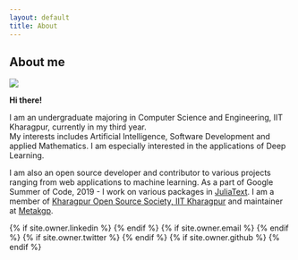 ```yaml
---
layout: default
title: About
---
```

## About me

<img class="user-avatar" src="{{ site.owner.avatar }}">

**Hi there!**

I am an undergraduate majoring in Computer Science and Engineering, IIT Kharagpur, currently in my third year.
<br>
My interests includes Artificial Intelligence, Software Development and applied Mathematics.
I am especially interested in the applications of Deep Learning.

I am also an open source developer and contributor to various projects ranging from web applications to machine learning.
As a part of Google Summer of Code, 2019 - I work on various packages in [JuliaText](https://github.com/JuliaText).
I am a member of [Kharagpur Open Source Society, IIT Kharagpur](https://github.com/kossiitkgp)
and maintainer at [Metakgp](https://github.com/metakgp).

<div class="pagination">
  {% if site.owner.linkedin %}
    <a href="{{ site.owner.linkedin }}" class="social-media-icons"><i class="fa fa-2x fa-linkedin-square" aria-hidden="true"></i></a>
  {% endif %}
  {% if site.owner.email %}
    <a href="mailto:{{ site.owner.email }}" class="social-media-icons"><i class="fa fa-2x fa-envelope-square" aria-hidden="true"></i></a>
  {% endif %}
  {% if site.owner.twitter %}
    <a href="https://twitter.com/{{ site.owner.twitter }}" class="social-media-icons"><i class="fa fa-2x fa-twitter-square" aria-hidden="true"></i></a>
  {% endif %}
  {% if site.owner.github %}
    <a href="{{ site.owner.github }}" class="social-media-icons"><i class="fa fa-2x fa-github-square" aria-hidden="true"></i></a>
  {% endif %}
</div>

